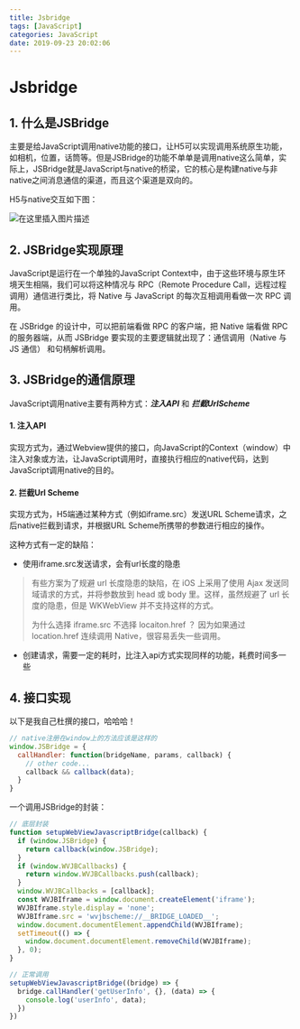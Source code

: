 ```yaml
---
title: Jsbridge
tags: [JavaScript]
categories: JavaScript
date: 2019-09-23 20:02:06
---
```


# Jsbridge



## 1. 什么是JSBridge

主要是给JavaScript调用native功能的接口，让H5可以实现调用系统原生功能，如相机，位置，话筒等。但是JSBridge的功能不单单是调用native这么简单，实际上，JSBridge就是JavaScript与native的桥梁，它的核心是构建native与非native之间消息通信的渠道，而且这个渠道是双向的。



H5与native交互如下图：

![在这里插入图片描述](/images/jsbridge.jpeg)



## 2. JSBridge实现原理

JavaScript是运行在一个单独的JavaScript Context中，由于这些环境与原生环境天生相隔，我们可以将这种情况与 RPC（Remote Procedure Call，远程过程调用）通信进行类比，将 Native 与 JavaScript 的每次互相调用看做一次 RPC 调用。



在 JSBridge 的设计中，可以把前端看做 RPC 的客户端，把 Native 端看做 RPC 的服务器端，从而 JSBridge 要实现的主要逻辑就出现了：通信调用（Native 与 JS 通信） 和句柄解析调用。



## 3. JSBridge的通信原理

JavaScript调用native主要有两种方式：***注入API*** 和 ***拦截UrlScheme***



#### 1. 注入API

实现方式为，通过Webview提供的接口，向JavaScript的Context（window）中注入对象或方法，让JavaScript调用时，直接执行相应的native代码，达到JavaScript调用native的目的。

#### 2. 拦截Url Scheme

实现方式为，H5端通过某种方式（例如iframe.src）发送URL Scheme请求，之后native拦截到请求，并根据URL Scheme所携带的参数进行相应的操作。



这种方式有一定的缺陷：

- 使用iframe.src发送请求，会有url长度的隐患

> 有些方案为了规避 url 长度隐患的缺陷，在 iOS 上采用了使用 Ajax 发送同域请求的方式，并将参数放到 head 或 body 里。这样，虽然规避了 url 长度的隐患，但是 WKWebView 并不支持这样的方式。
>
> 为什么选择 iframe.src 不选择 locaiton.href ？
> 因为如果通过 location.href 连续调用 Native，很容易丢失一些调用。

- 创建请求，需要一定的耗时，比注入api方式实现同样的功能，耗费时间多一些



## 4. 接口实现

以下是我自己杜撰的接口，哈哈哈！

```javascript
// native注册在window上的方法应该是这样的
window.JSBridge = {
  callHandler: function(bridgeName, params, callback) {
    // other code...
    callback && callback(data);
  }
}
```



一个调用JSBridge的封装：

```javascript
// 底层封装
function setupWebViewJavascriptBridge(callback) {
  if (window.JSBridge) {
    return callback(window.JSBridge);
  }
  if (window.WVJBCallbacks) {
    return window.WVJBCallbacks.push(callback);
  }
  window.WVJBCallbacks = [callback];
  const WVJBIframe = window.document.createElement('iframe');
  WVJBIframe.style.display = 'none';
  WVJBIframe.src = 'wvjbscheme://__BRIDGE_LOADED__';
  window.document.documentElement.appendChild(WVJBIframe);
  setTimeout(() => {
    window.document.documentElement.removeChild(WVJBIframe);
  }, 0);
}

// 正常调用
setupWebViewJavascriptBridge((bridge) => {
  bridge.callHandler('getUserInfo', {}, (data) => {
    console.log('userInfo', data);
  })
})
```

<!-- more -->
